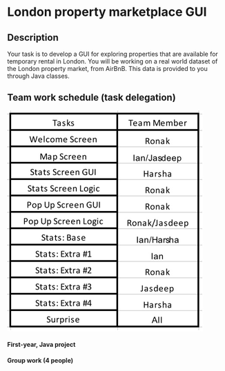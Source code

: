 # London property marketplace GUI

## Description
Your task is to develop a GUI for exploring properties that are available for temporary rental in London. You will be working on a real world dataset of the London property market, from AirBnB. This data is provided to you through Java classes.

## Team work schedule (task delegation)

![Image of team tasks schedule](media/schedule.jpg)

#### First-year, Java project
#### Group work (4 people)